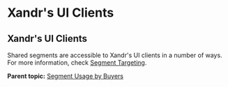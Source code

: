 # <span class="ph">Xandr</span>'s UI Clients

<div class="body">

<div class="section">

## <span class="ph">Xandr</span>'s UI Clients

Shared segments are accessible to <span class="ph">Xandr</span>'s UI
clients in a number of ways. For more information, check
<a href="segment-targeting.html" class="xref">Segment Targeting</a>.

</div>

</div>

<div class="related-links">

<div class="familylinks">

<div class="parentlink">

**Parent topic:**
<a href="segment-usage-by-buyers.html" class="link">Segment Usage by
Buyers</a>

</div>

</div>

</div>

